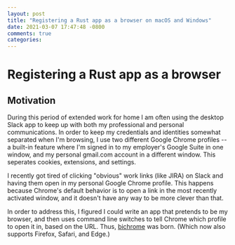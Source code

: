 ```yaml
---
layout: post
title: "Registering a Rust app as a browser on macOS and Windows"
date: 2021-03-07 17:47:48 -0800
comments: true
categories: 
---
```


# Registering a Rust app as a browser

## Motivation

During this period of extended work for home I am often using the desktop Slack app to keep up with both my professional and personal communications. In order to keep my credentials and identities somewhat separated when I'm browsing, I use two different Google Chrome profiles -- a built-in feature where I'm signed in to my employer's Google Suite in one window, and my personal gmail.com account in a different window. This seperates cookies, extensions, and settings.

I recently got tired of clicking "obvious" work links (like JIRA) on Slack and having them open in my personal Google Chrome profile. This happens because Chrome's default behavior is to open a link in the most recently activated window, and it doesn't have any way to be more clever than that.

In order to address this, I figured I could write an app that pretends to be my browser, and then uses command line switches to tell Chrome which profile to open it in, based on the URL. Thus, [bichrome] was born. (Which now also supports Firefox, Safari, and Edge.)

## 


[bichrome]: https://github.com/jorgenpt/bichrome